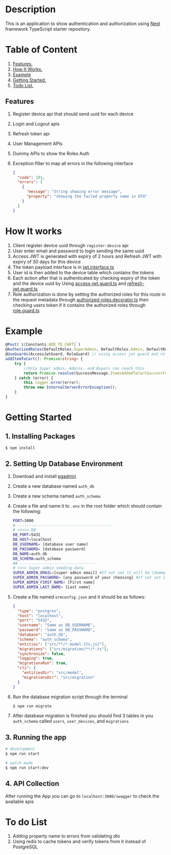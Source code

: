 # Description

This is an application to show authentication and authorization using [Nest](https://github.com/nestjs/nest) framework TypeScript starter repository.

# Table of Content

1. [ Features. ](#features)
2. [ How It Works. ](#how)
3. [ Example ](#example)
4. [ Getting Started. ](#start)
5. [ Todo List. ](#todo)

<a name="features"></a>

## Features

1. Register device api that should send uuid for each device
2. Login and Logout apis
3. Refresh token api
4. User Management APIs
5. Dummy APIs to show the Roles Auth
6. Exception filter to map all errors in the following interface

   ```json
   {
     "code": 201,
     "errors": [
       {
         "message": "String showing error message",
         "property": "showing the failed property name in DTO"
       }
     ]
   }
   ```

<a name="how"></a>

# How It works

1. Client register device uuid through `register-device` api
2. User enter email and password to login sending the same uuid
3. Access JWT is generated with expiry of 2 hours and Refresh JWT with expiry of 30 days for this device
4. The token payload interface is in [jwt.interface.ts](https://github.com/MostHegz/authentication-authorization/blob/development/src/data/interface/jwt.interface.ts)
5. User id is then added to the device table which contains the tokens
6. Each action after that is authenticated by checking expiry of the token and the device uuid by Using [access-jwt.guard.ts](https://github.com/MostHegz/authentication-authorization/blob/main/src/modules/shared/guards/access-jwt.guard.ts) and [refresh-jwt.guard.ts](https://github.com/MostHegz/authentication-authorization/blob/main/src/modules/shared/guards/refresh-jwt.guard.ts)
7. Role authorization is done by setting the authorized roles for this route in the request metadata through [authorized-roles.decorator.ts](https://github.com/MostHegz/authentication-authorization/blob/main/src/utilities/decorators/authorized-roles.decroator.ts) then checking users token if it contains the authorized roles through [role.guard.ts](https://github.com/MostHegz/authentication-authorization/blob/main/src/modules/shared/guards/role.guard.ts)

<a name="example"></a>

# Example

```typescript
@Post(`${Constants.ADD_TO_CART}`)
@AuthorizedRoles(DefaultRoles.SuperAdmin, DefaultRoles.Admin, DefaultRoles.Buyer) // Setting authorized roles in metadata
@UseGuards(AccessJwtGuard, RoleGuard) // using access jwt guard and role guard
addItemToCart(): Promise<string> {
    try {
        //Only Super admin, Admins, and Buyers can reach this
        return Promise.resolve(SuccessMessage.ItemsAddedToCartSuccessfully);
    } catch (error) {
        this.logger.error(error);
        throw new InternalServerErrorException();
    }
}
```

<a name="start"></a>

# Getting Started

## 1. Installing Packages

```bash
$ npm install
```

## 2. Setting Up Database Environment

1. Download and install [pgadmin](https://www.pgadmin.org/download/)
2. Create a new database named `auth_db`
3. Create a new schema named `auth_schema`
4. Create a file and name it to `.env` in the root folder which should contain the following:

   ```bash
   PORT=3000
   # ------------------------------------------
   # >>>>> DB
   DB_PORT=5432
   DB_HOST=localhost
   DB_USERNAME= [database user name]
   DB_PASSWORD= [database password]
   DB_NAME=auth_db
   DB_SCHEMA=auth_schema
   ## ----------------------------------
   # >>>> Super admin seeding data
   SUPER_ADMIN_EMAIL=[super admin email] #If not set it will be [dummy@dummydomain.com]
   SUPER_ADMIN_PASSWORD= [any password of your choosing] #If not set it will be [Auth@123]
   SUPER_ADMIN_FIRST_NAME= [First name]
   SUPER_ADMIN_LAST_NAME= [Last name]
   ```

5. Create a file named `ormconfig.json` and it should be as follows:
   ```json
   {
     "type": "postgres",
     "host": "localhost",
     "port": "5432",
     "username": "Same as DB_USERNAME",
     "password": "Same as DB_PASSWORD",
     "database": "auth_db",
     "schema": "auth_schema",
     "entities": ["src/**/*.model.{ts,js}"],
     "migrations": ["src/migration/**/*.ts"],
     "synchronize": false,
     "logging": true,
     "migrationsRun": true,
     "cli": {
       "entitiesDir": "src/model",
       "migrationsDir": "src/migration"
     }
   }
   ```
6. Run the database migration script through the terminal

   ```bash
   $ npm run migrate
   ```

7. After database migration is finished you should find 3 tables in you `auth_schema` called `users`, `user_devices`, and `migrations`

## 3. Running the app

```bash
# development
$ npm run start

# watch mode
$ npm run start:dev
```

## 4. API Collection

After running the App you can go to `localhost:3000/swagger` to check the available apis

<a name="todo"></a>

# To do List

1. Adding property name to errors from validating dto
2. Using redis to cache tokens and verify tokens from it instead of PostgreSQL
